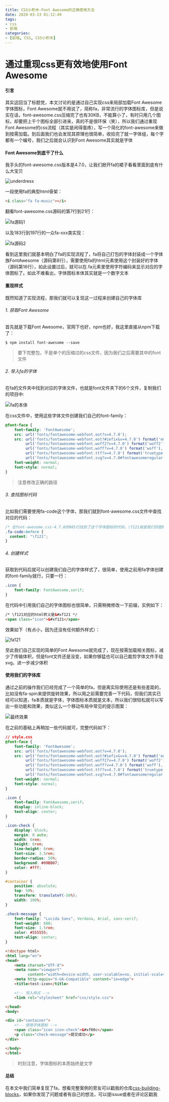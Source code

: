 ```yaml
---
title: CSS小积木-Font Awesome的正确使用方法
date: 2020-03-23 01:12:49
tags:
- css 
- 前端
categories:
- [前端, CSS, CSS小积木]
---
```


# 通过重现css更有效地使用Font Awesome

#### 引言

其实这回当了标题党，本文讨论的是通过自己实现css来局部加载Font Awesome字体图标，Font Awesome就不用说了，简称fa，非常流行的字体图标库，但是说实在话，font-awesome.css压缩完了也有30KB，不能算小了，有时只用几个图标，却要把上千个图标全部引进来，真的不是很环保（笑），所以我们通过重现Font Awesome的css流程（其实是闲得蛋疼），写一个简化的font-awesome来做到按需加载。到后面我们也会发现其原理也很简单，收拾完了就一字体组，每个字都有一个编号，我们之后就会认识到Font Awesome其实就是字体
<!-- more -->
#### Font Awesome到底干了什么

我手头的font-awesome.css版本是4.7.0，让我们掀开fa的裙子看看里面到底有什么大宝贝

![underdress](./images/underdress.gif "underdress")

一段使用fa的典型html骨架：

```html
<i class="fa fa-music"></i>
```

翻看font-awesome.css源码的第7行到21行：

![fa源码1](./images/fa-src1.png "fa源码1")

以及183行到197行的一众fa-xxx类实现：

![fa源码2](./images/fa-src2.png "fa源码2")

看到这里我们就基本明白了fa的实现流程了，fa将自己打包的字体封装成一个字体族FontAwesome（源码第8行），需要使用fa的html元素使用这个封装好的字体（源码第16行），如此设置过后，就可以在.fa元素里使用字符编码来显示对应的字体图标了。如此不难看出，字体图标本体其实就是一个数字文本

#### 重现样式

既然知道了实现流程，那我们就可以复现这一过程来创建自己的字体库

###### 1. 获取Font Awesome

首先就是下载Font Awesome，官网下也好，npm也好，我这里直接从npm下载了：

```shell
$ npm install font-awesome --save
```
> 要下完整包，不是单个的压缩过的css文件，因为我们之后需要其中的font文件

###### 2. 导入fa的字体

在fa的文件夹中找到对应的字体文件，也就是font文件夹下的6个文件，复制我们的项目中:

![fa的本体](./images/font.png "fa的本体")

在css文件中，使用这些字体文件创建我们自己的font-family：
```css
@font-face {
    font-family: 'FontAwesome';
    src: url('fonts/fontawesome-webfont.eot?v=4.7.0');
    src: url('fonts/fontawesome-webfont.eot?#iefix&v=4.7.0') format('embedded-opentype'),
         url('fonts/fontawesome-webfont.woff2?v=4.7.0') format('woff2'),
         url('fonts/fontawesome-webfont.woff?v=4.7.0') format('woff'),
         url('fonts/fontawesome-webfont.ttf?v=4.7.0') format('truetype'),
         url('fonts/fontawesome-webfont.svg?v=4.7.0#fontawesomeregular') format('svg');
    font-weight: normal;
    font-style: normal;
}
```
> 注意修改正确的路径

###### 3. 查找图标代码

比如我们需要使用fa-code这个字体，那我们就到font-awesome.css文件中查找对应的代码：
```css
/* 在font-awesome.css-4.7.0的985行找到了这个字体图标的代码，\f121就是我们的图标编号 */
.fa-code:before {
  content: "\f121";
}
```

###### 4. 创建样式

获取到代码后就可以创建我们自己的字体样式了，很简单，使用之前用fa字体创建的font-family就行，只要一行：
```css
.icon {
    font-family: FontAwesome,serif;
}
```
在代码中引用我们自己的字体图标也很简单，只需稍微修改一下前缀，实例如下：
```html
/* \f121对应的html转义是&#xf121 */
<span class="icon">&#xf121</span>
```
效果如下（有点小，因为还没有任何额外样式）：

![fa121](./images/fa121.png "fa121")

至此我们自己实现的简单的Font Awesome就完成了，现在按需加载相关图标，减少了传输体积，但是font文件还是没变，如果你够猛也可以自己裁剪字体文件手绘svg，进一步减少体积

#### 使用我们的字体库

通过之前的操作我们已经完成了一个简单的fa，但是离实际使用还是有些差距的，比如没有fa-spin来提供旋转效果，所以用之前需要完善一下代码，但我们其实已经可以知道，fa本质就是字体，字体图标本质就是文本，所以我们很轻松就可以写出一些功能和效果，类似这么一个移动布局中常见的提示图案：

![最终效果](./images/fa-result.png "最终效果")

在之前的基础上再稍加一些代码就可，完整代码如下：
```css 
// style.css
@font-face {
    font-family: 'FontAwesome';
    src: url('fonts/fontawesome-webfont.eot?v=4.7.0');
    src: url('fonts/fontawesome-webfont.eot?#iefix&v=4.7.0') format('embedded-opentype'),
         url('fonts/fontawesome-webfont.woff2?v=4.7.0') format('woff2'),
         url('fonts/fontawesome-webfont.woff?v=4.7.0') format('woff'),
         url('fonts/fontawesome-webfont.ttf?v=4.7.0') format('truetype'),
         url('fonts/fontawesome-webfont.svg?v=4.7.0#fontawesomeregular') format('svg');
    font-weight: normal;
    font-style: normal;
}

.icon {
    font-family: FontAwesome,serif;
    display: inline-block;
    text-align: center;
}

.icon-check {
    display: block;
    margin: 0 auto;
    width: 6rem;
    height: 6rem;
    line-height: 6rem;
    font-size: 3.5rem;
    border-radius: 50%;
    background: #09BB07;
    color: #fff;
}

#container {
    position: absolute;
    top: 50%;
    transform: translateY(-50%);
    width: 100%;
}

.check-message {
    font-family: "Lucida Sans", Verdana, Arial, sans-serif;
    font-weight: 600;
    font-size: 1.5rem;
    color: #555555;
    text-align: center;
}
```
```html
<!doctype html>
<html lang="en">
<head>
    <meta charset="UTF-8">
    <meta name="viewport"
          content="width=device-width, user-scalable=no, initial-scale=1.0, maximum-scale=1.0, minimum-scale=1.0">
    <meta http-equiv="X-UA-Compatible" content="ie=edge">
    <title>test-icon</title>

    <!-- 导入样式 -->
    <link rel="stylesheet" href="css/style.css">

</head>
<body>

<div id="container">
    <!-- 使用字体图标 -->
    <span class="icon icon-check">&#xf00c</span>
    <p class="check-message">提交成功</p>
</div>

</body>
</html>
```
> 时刻注意，字体图标的本质始终是文字

#### 总结

在本文中我们简单复现了fa，想看完整案例的旁友可以戳我的仓库[css-building-blocks](https://github.com/bladeXue/css-building-blocks)，如果你发现了问题或者有自己的想法，可以提issue或者在评论区戳我
